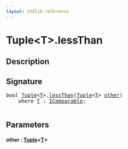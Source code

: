 ```yaml
---
layout: stdlib-reference
---
```


# Tuple\<T\>\.lessThan

## Description





## Signature 

<pre>
<span class="code_keyword">bool</span> <a href="index.html" class="code_type">Tuple</a>&lt;<a href="index.html#typeparam-T" class="code_type">T</a>&gt;.<a href="lessthan-4.html">lessThan</a>(<a href="index.html" class="code_type">Tuple</a>&lt;<a href="index.html#typeparam-T" class="code_type">T</a>&gt; <a href="lessthan-4.html#decl-other" class="code_param">other</a>)
    <span class='code_keyword'>where</span> <a href="index.html#typeparam-T" class="code_type">T</a> : <a href="../../interfaces/icomparable-01/index.html" class="code_type">IComparable</a>;

</pre>

## Parameters

####  <a id="decl-other"></a>other  : [Tuple](index.html)\<[T](index.html#typeparam-T)\>

